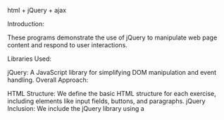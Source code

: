 html + jQuery + ajax

Introduction:

These programs demonstrate the use of jQuery to manipulate web page content and respond to user interactions.

Libraries Used:

jQuery: A JavaScript library for simplifying DOM manipulation and event handling.
Overall Approach:

HTML Structure: We define the basic HTML structure for each exercise, including elements like input fields, buttons, and paragraphs.
jQuery Inclusion: We include the jQuery library using a <script> tag in the <head> section.
Document Ready Function: We wrap our jQuery code within the $(document).ready(function() { ... }) function to ensure the code executes after the DOM is fully loaded.
Selector and Event Handling: We use jQuery selectors to target specific elements on the page and attach event handlers to respond to user interactions (e.g., focus changes or checkbox state changes).
DOM Manipulation: We leverage jQuery methods to manipulate the content and attributes of elements on the page. This might include adding text, updating text content, or retrieving element properties.
Exercise 1: Finding Inputs and Appending Text

Selector: We use $('input[name!="color"]') to select all <input> elements that don't have a name attribute set to "color".
Iteration: We utilize each(function() { ... }) to iterate over each selected input element.
Finding Next Element: Inside the loop, $(this).next() finds the element that comes immediately after the current input element (assuming a <span> element).
Appending Text: We use .text("Click to see the effect") to set the text content of the next element to the specified message.
Exercise 2: Displaying Message on Focus Out

Universal Selector: We use $('\*') to select all elements on the page, ensuring the event handler can be triggered by any element losing focus.
Focus Out Event: We utilize the focusout event handler, which fires when an element loses focus.
Logging Message: Inside the event handler, we use console.log("Focus removed from an element") to simply log a message to the browser's console for demonstration purposes. You could replace this with other actions like displaying an alert.
Exercise 3: Displaying Checkbox State

Element Selection: We use $('#myCheckbox') to select the checkbox element with the ID "myCheckbox".
Change Event: We use the change event handler, which triggers whenever the checkbox state changes (checked/unchecked).
Retrieving Property: We utilize prop('checked') to get the checkbox's current checked state as a boolean value (true/false).
Retrieving Attribute: We use attr('checked') to get the value of the checked attribute (string "checked" or undefined).
Displaying Information: We construct a message string containing both the property and attribute values and use .text(message) to update a paragraph element with this information.
Additional Notes:

These exercises demonstrate basic functionalities of jQuery. You can explore more advanced features for complex web interactions.
Consider using separate CSS files for styling the elements if needed for better organization.
Always test your code in a web browser to see the interactive effects.
